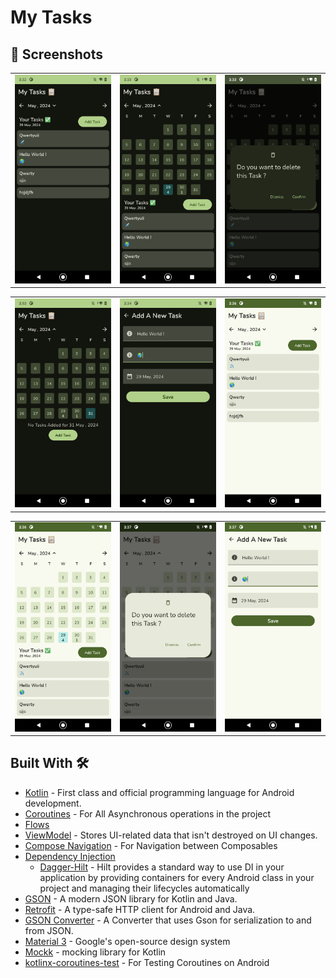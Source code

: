 # My Tasks 

## 📸 Screenshots


|   |   |   |
|---|---|---|
|![](screenshots/dark/1.png)|![](screenshots/dark/2.png)|![](screenshots/dark/3.png)

|   |   |   |
|---|---|---|
|![](screenshots/dark/5.png)|![](screenshots/dark/4.png)|![](screenshots/light/1.png)

|   |   |   |
|---|---|---|
|![](screenshots/light/2.png)|![](screenshots/light/3.png)|![](screenshots/light/4.png)




## Built With 🛠
- [Kotlin](https://kotlinlang.org/) - First class and official programming language for Android development.
- [Coroutines](https://kotlinlang.org/docs/reference/coroutines-overview.html) - For All Asynchronous operations in the project
- [Flows](https://kotlinlang.org/docs/flow.html) 
- [ViewModel](https://developer.android.com/topic/libraries/architecture/viewmodel) - Stores UI-related data that isn't destroyed on UI changes. 
- [Compose Navigation](https://developer.android.com/develop/ui/compose/navigation) - For Navigation between Composables
- [Dependency Injection](https://developer.android.com/training/dependency-injection) 
  - [Dagger-Hilt](https://dagger.dev/hilt/) - Hilt provides a standard way to use DI in your application by providing containers for every Android class in your project and managing their lifecycles automatically
- [GSON](https://github.com/google/gson) - A modern JSON library for Kotlin and Java.
- [Retrofit](https://square.github.io/retrofit/) - A type-safe HTTP client for Android and Java.
- [GSON Converter](https://github.com/square/retrofit/tree/master/retrofit-converters/gson) - A Converter that uses Gson for serialization to and from JSON.
- [Material 3](https://github.com/material-components/material-components-android) - Google's open-source design system
- [Mockk](https://mockk.io/) - mocking library for Kotlin
- [kotlinx-coroutines-test](https://developer.android.com/kotlin/coroutines/test) - For Testing Coroutines on Android
